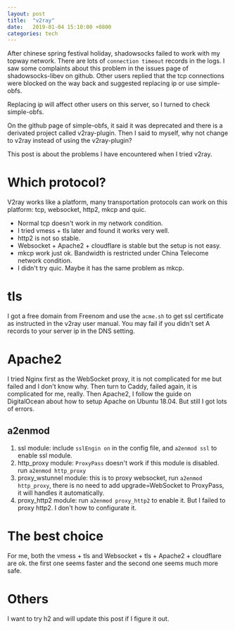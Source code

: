 ```yaml
---
layout: post
title:  "v2ray"
date:   2019-01-04 15:10:00 +0800
categories: tech
---
```


After chinese spring festival holiday, shadowsocks failed to work with my topway network. There are lots of `connection timeout` records in the logs. I saw some complaints about this problem in the issues page of shadowsocks-libev on github. Other users replied that the tcp connections were blocked on the way back and suggested replacing ip or use simple-obfs.

Replacing ip will affect other users on this server, so I turned to check simple-obfs.

On the github page of simple-obfs, it said it was deprecated and there is a derivated project called v2ray-plugin. Then I said to myself, why not change to v2ray instead of using the v2ray-plugin?

This post is about the problems I have encountered when I tried v2ray.

# Which protocol?
V2ray works like a platform, many transportation protocols can work on this platform: tcp, websocket, http2, mkcp and quic. 
- Normal tcp doesn't work in my network condition. 
- I tried vmess + tls later and found it works very well. 
- http2 is not so stable. 
- Websocket + Apache2 + cloudflare is stable but the setup is not easy.
- mkcp work just ok. Bandwidth is restricted under China Telecome network condition.
- I didn't try quic. Maybe it has the same problem as mkcp.

# tls
I got a free domain from Freenom and use the `acme.sh` to get ssl certificate as instructed in the v2ray user manual. You may fail if you didn't set A records to your server ip in the DNS setting. 

# Apache2
I tried Nginx first as the WebSocket proxy, it is not complicated for me but failed and I don't know why. Then turn to Caddy, failed again, it is complicated for me, really. Then Apache2, I follow the guide on DigitalOcean about how to setup Apache on Ubuntu 18.04. But still I got lots of errors.
## a2enmod
1. ssl module: include `sslEngin on` in the config file, and `a2enmod ssl` to enable ssl module.
2. http_proxy module: `ProxyPass` doesn't work if this module is disabled. run `a2enmod http_proxy`
3. proxy_wstunnel module: this is to proxy websocket, run `a2enmod http_proxy`, there is no need to add upgrade=WebSocket to ProxyPass, it will handles it automatically.
4. proxy_http2 module: run `a2enmod proxy_http2` to enable it. But I failed to proxy http2. I don't how to configurate it.

# The best choice
For me, both the vmess + tls and Websocket + tls + Apache2 + cloudflare are ok. the first one seems faster and the second one seems much more safe.

# Others
I want to try h2 and will update this post if I figure it out.
